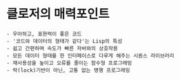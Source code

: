 # 클로저의 매력포인트

    - 우아하고, 표현력이 좋은 코드
    - '코드와 데이터의 형태가 같다'는 Lisp의 특성
    - 쉽고 간편하며 속도가 빠른 자바와의 상호작용
    - 모든 데이터 형태를 한 인터페이스로 다루게 해주는 시퀀스 라이브러리
    - 재사용성을 높이고 오류를 줄이는 함수형 프로그래밍
    - 락(lock)기반이 아닌, 고통 없는 병행 프로그래밍


